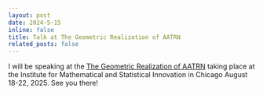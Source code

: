 ```yaml
---
layout: post
date: 2024-5-15
inline: false
title: Talk at The Geometric Realization of AATRN
related_posts: false
---
```


I will be speaking at the
<a href="https://www.imsi.institute/activities/the-geometric-realization-of-aatrn-applied-algebraic-topology-research-network/">The Geometric Realization of AATRN</a> taking place at the Institute for Mathematical and Statistical Innovation in Chicago August 18-22, 2025. See you there!